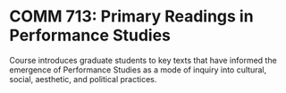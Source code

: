 # COMM 713: Primary Readings in Performance Studies

Course introduces graduate students to key texts that have informed the emergence of Performance Studies as a mode of inquiry into cultural, social, aesthetic, and political practices.